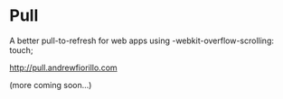 Pull
====

A better pull-to-refresh for web apps using -webkit-overflow-scrolling: touch;

<a href="http://pull.andrewfiorillo.com/" target="_blank">http://pull.andrewfiorillo.com</a>

(more coming soon...)